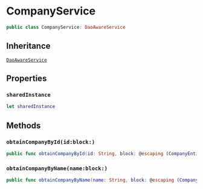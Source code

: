 # CompanyService

``` swift
public class CompanyService: DaoAwareService
```

## Inheritance

[`DaoAwareService`](DaoAwareService)

## Properties

### `sharedInstance`

``` swift
let sharedInstance
```

## Methods

### `obtainCompanyById(id:block:)`

``` swift
public func obtainCompanyById(id: String, block: @escaping (CompanyEntity?, Error?) -> Void)
```

### `obtainCompanyByName(name:block:)`

``` swift
public func obtainCompanyByName(name: String, block: @escaping (CompanyEntity?, Error?) -> Void)
```
